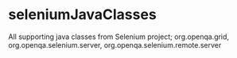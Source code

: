 # seleniumJavaClasses
All supporting java classes from Selenium project; org.openqa.grid, org.openqa.selenium.server, org.openqa.selenium.remote.server
